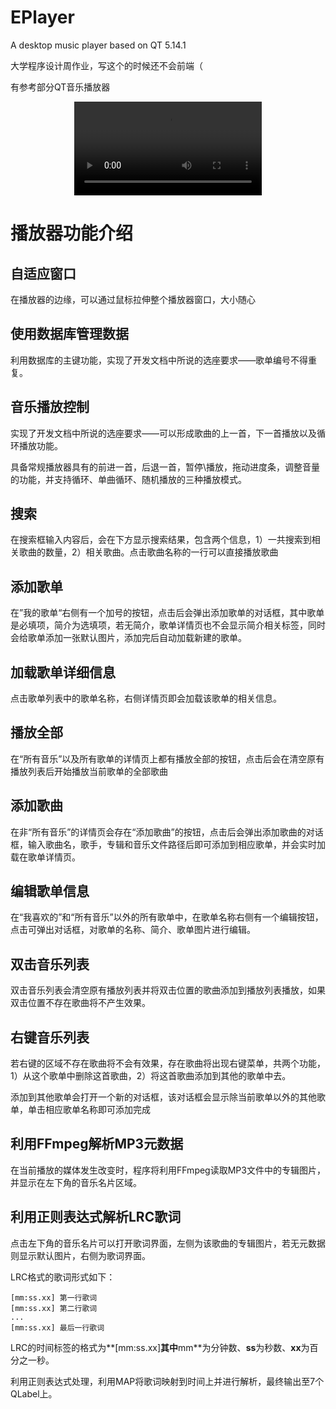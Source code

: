 # EPlayer
A desktop music player based on QT 5.14.1

大学程序设计周作业，写这个的时候还不会前端（

有参考部分QT音乐播放器

<video src="https://img.matrix72.top/qt-player.mp4" controls="controls" style="max-width: 100%; display: block; margin-left: auto; margin-right: auto; margin-bottom: 10; margin-top: 10;"> your browser does not support the video tag </video>





# 播放器功能介绍

## 自适应窗口

在播放器的边缘，可以通过鼠标拉伸整个播放器窗口，大小随心

## 使用数据库管理数据

利用数据库的主键功能，实现了开发文档中所说的选座要求——歌单编号不得重复。

## 音乐播放控制

实现了开发文档中所说的选座要求——可以形成歌曲的上一首，下一首播放以及循环播放功能。

具备常规播放器具有的前进一首，后退一首，暂停\播放，拖动进度条，调整音量的功能，并支持循环、单曲循环、随机播放的三种播放模式。

## 搜索

在搜索框输入内容后，会在下方显示搜索结果，包含两个信息，1）一共搜索到相关歌曲的数量，2）相关歌曲。点击歌曲名称的一行可以直接播放歌曲

## 添加歌单

在”我的歌单“右侧有一个加号的按钮，点击后会弹出添加歌单的对话框，其中歌单是必填项，简介为选填项，若无简介，歌单详情页也不会显示简介相关标签，同时会给歌单添加一张默认图片，添加完后自动加载新建的歌单。

## 加载歌单详细信息

点击歌单列表中的歌单名称，右侧详情页即会加载该歌单的相关信息。

<!--more-->

## 播放全部

在“所有音乐”以及所有歌单的详情页上都有播放全部的按钮，点击后会在清空原有播放列表后开始播放当前歌单的全部歌曲

## 添加歌曲

在非“所有音乐”的详情页会存在“添加歌曲”的按钮，点击后会弹出添加歌曲的对话框，输入歌曲名，歌手，专辑和音乐文件路径后即可添加到相应歌单，并会实时加载在歌单详情页。

## 编辑歌单信息

在“我喜欢的”和“所有音乐”以外的所有歌单中，在歌单名称右侧有一个编辑按钮，点击可弹出对话框，对歌单的名称、简介、歌单图片进行编辑。

## 双击音乐列表

双击音乐列表会清空原有播放列表并将双击位置的歌曲添加到播放列表播放，如果双击位置不存在歌曲将不产生效果。

## 右键音乐列表

若右键的区域不存在歌曲将不会有效果，存在歌曲将出现右键菜单，共两个功能，1）从这个歌单中删除这首歌曲，2）将这首歌曲添加到其他的歌单中去。

添加到其他歌单会打开一个新的对话框，该对话框会显示除当前歌单以外的其他歌单，单击相应歌单名称即可添加完成

## 利用FFmpeg解析MP3元数据

在当前播放的媒体发生改变时，程序将利用FFmpeg读取MP3文件中的专辑图片，并显示在左下角的音乐名片区域。

## 利用正则表达式解析LRC歌词

点击左下角的音乐名片可以打开歌词界面，左侧为该歌曲的专辑图片，若无元数据则显示默认图片，右侧为歌词界面。

LRC格式的歌词形式如下：

```
[mm:ss.xx] 第一行歌词
[mm:ss.xx] 第二行歌词
...
[mm:ss.xx] 最后一行歌词
```

LRC的时间标签的格式为**[mm:ss.xx]**其中**mm**为分钟数、**ss**为秒数、**xx**为百分之一秒。

利用正则表达式处理，利用MAP将歌词映射到时间上并进行解析，最终输出至7个QLabel上。
